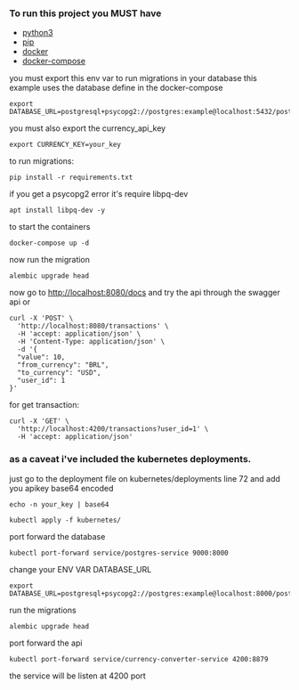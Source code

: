 ### To run this project you MUST have

* [python3](https://www.python.org/downloads/)
* [pip](https://pip.pypa.io/en/stable/installation/)
* [docker](https://docs.docker.com/engine/install/)
* [docker-compose](https://docs.docker.com/compose/install/)

 you must export this env var to run migrations in your database this example uses the database define in the docker-compose
```shell
export DATABASE_URL=postgresql+psycopg2://postgres:example@localhost:5432/postgres
```

you must also export the currency_api_key
```shell
export CURRENCY_KEY=your_key
```
to run migrations:
```shell
pip install -r requirements.txt
```
if you get a psycopg2 error it's require libpq-dev
```shell
apt install libpq-dev -y
```
to start the containers
```shell
docker-compose up -d
```
now run the migration
```shell
alembic upgrade head
```
now go to [http://localhost:8080/docs](http://localhost:8080/docs) and try the api through the swagger api or
```shell
curl -X 'POST' \
  'http://localhost:8080/transactions' \
  -H 'accept: application/json' \
  -H 'Content-Type: application/json' \
  -d '{
  "value": 10,
  "from_currency": "BRL",
  "to_currency": "USD",
  "user_id": 1
}'
```
for get transaction:
```shell
curl -X 'GET' \
  'http://localhost:4200/transactions?user_id=1' \
  -H 'accept: application/json'
```

### as a caveat i've included the kubernetes deployments.
just go to the deployment file on kubernetes/deployments line 72 and add you apikey base64 encoded
```shell
echo -n your_key | base64
```
```shell
kubectl apply -f kubernetes/
```
port forward the database
```shell
kubectl port-forward service/postgres-service 9000:8000
```
change your ENV VAR DATABASE_URL
```shell
export DATABASE_URL=postgresql+psycopg2://postgres:example@localhost:8000/postgres
```
run the migrations
```shell
alembic upgrade head
```
port forward the api
```shell
kubectl port-forward service/currency-converter-service 4200:8879
```
the service will be listen at 4200 port
